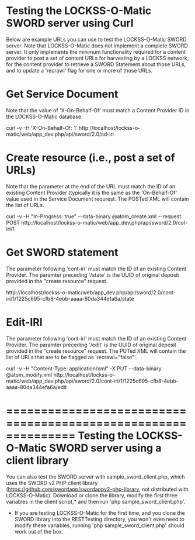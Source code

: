 Testing the LOCKSS-O-Matic SWORD server using Curl
==================================================

Below are example URLs you can use to test the LOCKSS-O-Matic SWORD server. Note that LOCKSS-O-Matic
does not implement a complete SWORD server. It only implements the minimum functionality required
for a content provider to post a set of content URLs for harvesting by a LOCKSS network, for the
content provider to retrieve a SWORD Statement about those URLs, and to update a 'recrawl' flag
for one or more of those URLs.

Get Service Document
====================

Note that the value of 'X-On-Behalf-Of' must match a Content Provider ID in the LOCKSS-O-Matic database.

curl -v -H 'X-On-Behalf-Of: 1' http://localhost/lockss-o-matic/web/app_dev.php/api/sword/2.0/sd-iri

Create resource (i.e., post a set of URLs)
==========================================

Note that the parameter at the end of the URL must match the ID of an existing Content Provider
(typically it is the same as the 'On-Behalf-Of' value used in the Service Document requrest.
The POSTed XML will contain the list of URLs.

curl -v -H "In-Progress: true" --data-binary @atom_create.xml --request POST http://localhost/lockss-o-matic/web/app_dev.php/api/sword/2.0/col-iri/1

Get SWORD statement
===================

The parameter following 'cont-iri' must match the ID of an existing Content Provider. The paramter
preceding '/state' is the UUID of original deposit provided in the "create resource" request.

http://localhost/lockss-o-matic/web/app_dev.php/api/sword/2.0/cont-iri/1/1225c695-cfb8-4ebb-aaaa-80da344efa6a/state


Edit-IRI
========

The parameter following 'cont-iri' must match the ID of an existing Content Provider. The paramter
preceding '/edit' is the UUID of original deposit provided in the "create resource" request. The PUTed
XML will contain the list of URLs that are to be flagged as 'recrawl="false"'.

curl -v -H "Content-Type: application/xml" -X PUT --data-binary @atom_modify.xml http://localhost/lockss-o-matic/web/app_dev.php/api/sword/2.0/cont-iri/1/1225c695-cfb8-4ebb-aaaa-80da344efa6a/edit

==============================================================
Testing the LOCKSS-O-Matic SWORD server using a client library
==============================================================

You can also test the SWORD server with sample_sword_client.php, which uses the SWORD v2 PHP
client library (https://github.com/swordapp/swordappv2-php-library, not distributed with
LOCKSS-O-Matic). Download or clone the library, modify the first three variables in the client
script,* and then run 'php sample_sword_client.php'.

* If you are testing LOCKSS-O-Matic for the first time, and you clone the SWORD library into
the RESTTesting directory, you won't even need to modify these variables, running 'php 
sample_sword_client.php' should work out of the box.
